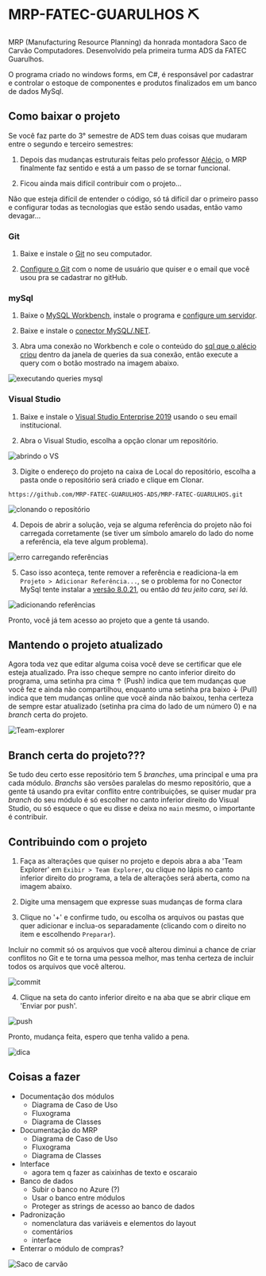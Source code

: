 # MRP-FATEC-GUARULHOS ⛏

MRP (Manufacturing Resource Planning) da honrada montadora Saco de Carvão Computadores. Desenvolvido pela primeira turma ADS da FATEC Guarulhos.

O programa criado no windows forms, em C#, é responsável por cadastrar e controlar o estoque de componentes e produtos finalizados em um banco de dados MySql.

## Como baixar o projeto
Se você faz parte do 3° semestre de ADS tem duas coisas que mudaram entre o segundo e terceiro semestres:

1. Depois das mudanças estruturais feitas pelo professor [Alécio](https://github.com/aleciogodoi), o MRP finalmente faz sentido e está a um passo de se tornar funcional.

2. Ficou ainda mais difícil contribuir com o projeto...

Não que esteja difícil de entender o código, só tá difícil dar o primeiro passo e configurar todas as tecnologias que estão sendo usadas, então vamo devagar...

### Git
1. Baixe e instale o [Git](https://git-scm.com/downloads) no seu computador.

2. [Configure o Git](https://git-scm.com/book/pt-br/v2/Come%C3%A7ando-Configura%C3%A7%C3%A3o-Inicial-do-Git) com o nome de usuário que quiser e o email que você usou pra se cadastrar no gitHub.

### mySql
1. Baixe o [MySQL Workbench](https://dev.mysql.com/downloads/workbench/), instale o programa e [configure um servidor](https://www.alura.com.br/artigos/mysql-do-download-e-instalacao-ate-sua-primeira-tabela).

2. Baixe e instale o [conector MySQL/.NET](https://dev.mysql.com/downloads/connector/net/).

3. Abra uma conexão no Workbench e cole o conteúdo do [sql que o alécio criou](https://github.com/MRP-FATEC-GUARULHOS-ADS/MRP-FATEC-GUARULHOS/blob/main/MRP-SacoCarvao/MRP-SacoCarvao/Banco%20de%20Dados/Script%20Banco%20MRP.sql) dentro da janela de queries da sua conexão, então execute a query com o botão mostrado na imagem abaixo.

![executando queries mysql](/img/mysql.png)

### Visual Studio
1. Baixe e instale o [Visual Studio Enterprise 2019](https://azureforeducation.microsoft.com/devtools) usando o seu email institucional.

2. Abra o Visual Studio, escolha a opção clonar um repositório.

![abrindo o VS](/img/vs-git1.jpg)

3. Digite o endereço do projeto na caixa de Local do repositório, escolha a pasta onde o repositório será criado e clique em Clonar.

```
https://github.com/MRP-FATEC-GUARULHOS-ADS/MRP-FATEC-GUARULHOS.git
```

![clonando o repositório](/img/vs-git2.png)

4. Depois de abrir a solução, veja se alguma referência do projeto não foi carregada corretamente (se tiver um símbolo amarelo do lado do nome a referência, ela teve algum problema).

![erro carregando referências](/img/vs-git6.png)

5. Caso isso aconteça, tente remover a referência e readiciona-la em `Projeto > Adicionar Referência...`, se o problema for no Conector MySql tente instalar a [versão 8.0.21](https://downloads.mysql.com/archives/c-net/), ou então *dá teu jeito cara, sei lá*.

![adicionando referências](/img/vs-gitrefs.png)

Pronto, você já tem acesso ao projeto que a gente tá usando.

## Mantendo o projeto atualizado
Agora toda vez que editar alguma coisa você deve se certificar que ele esteja atualizado. Pra isso cheque sempre no canto inferior direito do programa, uma setinha pra cima ↑ (Push) indica que tem mudanças que você fez e ainda não compartilhou, enquanto uma setinha pra baixo ↓ (Pull) indica que tem mudanças online que você ainda não baixou, tenha certeza de sempre estar atualizado (setinha pra cima do lado de um número 0) e na *branch* certa do projeto.

![Team-explorer](/img/vs-git3.jpg)

## Branch certa do projeto???
Se tudo deu certo esse repositório tem 5 *branches*, uma principal e uma pra cada módulo. *Branchs* são versões paralelas do mesmo repositório, que a gente tá usando pra evitar conflito entre contribuições, se quiser mudar pra *branch* do seu módulo é só escolher no canto inferior direito do Visual Studio, ou só esquece o que eu disse e deixa no `main` mesmo, o importante é contribuir.

## Contribuindo com o projeto
1. Faça as alterações que quiser no projeto e depois abra a aba 'Team Explorer' em `Exibir > Team Explorer`, ou clique no lápis no canto inferior direito do programa, a tela de alterações será aberta, como na imagem abaixo.

2. Digite uma mensagem que expresse suas mudanças de forma clara

3. Clique no '+' e confirme tudo, ou escolha os arquivos ou pastas que quer adicionar e inclua-os separadamente (clicando com o direito no item e escolhendo `Preparar`).

Incluir no commit só os arquivos que você alterou diminui a chance de criar conflitos no Git e te torna uma pessoa melhor, mas tenha certeza de incluir todos os arquivos que você alterou.

![commit](/img/vs-git4.jpg)

4. Clique na seta do canto inferior direito e na aba que se abrir clique em 'Enviar por push'.

![push](/img/vs-git5.jpg)

Pronto, mudança feita, espero que tenha valido a pena.

![dica](/img/dica.png)

## Coisas a fazer

- Documentação dos módulos
    - Diagrama de Caso de Uso
    - Fluxograma
    - Diagrama de Classes
- Documentação do MRP
    - Diagrama de Caso de Uso
    - Fluxograma
    - Diagrama de Classes
- Interface
    - agora tem q fazer as caixinhas de texto e oscaraio
- Banco de dados
    - Subir o banco no Azure (?)
    - Usar o banco entre módulos
    - Proteger as strings de acesso ao banco de dados
- Padronização
    - nomenclatura das variáveis e elementos do layout
    - comentários
    - interface
- Enterrar o módulo de compras?

![Saco de carvão](/img/logo.png)
